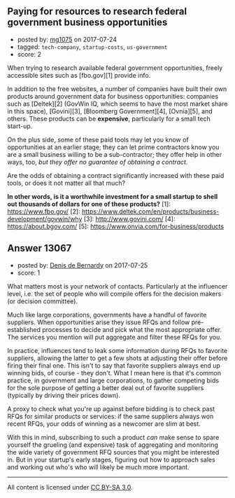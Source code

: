 ## Paying for resources to research federal government business opportunities

- posted by: [mg1075](https://stackexchange.com/users/257502/mg1075) on 2017-07-24
- tagged: `tech-company`, `startup-costs`, `us-government`
- score: 2

When trying to research available federal government opportunities, freely accessible sites such as [fbo.gov][1] provide info.

In addition to the free websites, a number of companies have built their own products around government data for business opportunities: companies such as [Deltek][2] (GovWin IQ, which seems to have the most market share in this space), [Govini][3], [Bloomberg Government][4], [Ovnia][5], and others. These products can be **expensive**, particularly for a small tech start-up. 

On the plus side, some of these paid tools may let you know of opportunities at an earlier stage; they can let prime contractors know you are a small business willing to be a sub-contractor; they offer help in other ways, too, *but they offer no guarantee of obtaining a contract*. 

Are the odds of obtaining a contract significantly increased with these paid tools, or does it not matter all that much? 

**In other words, is it a worthwhile investment for a small startup to shell out thousands of dollars for one of these products?** 
  [1]: https://www.fbo.gov/
  [2]: https://www.deltek.com/en/products/business-development/govwin/why
  [3]: http://www.govini.com/
  [4]: https://about.bgov.com/
  [5]: https://www.onvia.com/for-business/products


## Answer 13067

- posted by: [Denis de Bernardy](https://stackexchange.com/users/182468/denis-de-bernardy) on 2017-07-25
- score: 1

What matters most is your network of contacts. Particularly at the influencer level, i.e. the set of people who will compile offers for the decision makers (or decision committee).

Much like large corporations, governments have a handful of favorite suppliers. When opportunities arise they issue RFQs and follow pre-established processes to decide and pick what the most appropriate offer. The services you mention will put aggregate and filter these RFQs for you.

In practice, influences tend to leak some information during RFQs to favorite suppliers, allowing the latter to get a few shots at adjusting their offer before firing their final one. This isn't to say that favorite suppliers always end up winning bids, of course - they don't. What I mean here is that it's common practice, in government and large corporations, to gather competing bids for the sole purpose of getting a better deal out of favorite suppliers (typically by driving their prices down).

A proxy to check what you're up against before bidding is to check past RFQs for similar products or services: if the same suppliers always won recent RFQs, your odds of winning as a newcomer are slim at best.

With this in mind, subscribing to such a product _can_ make sense to spare yourself the grueling (and expensive) task of aggregating and monitoring the wide variety of government RFQ sources that you might be interested in. But in your startup's early stages, figuring out how to approach sales and working out who's who will likely be much more important.





---

All content is licensed under [CC BY-SA 3.0](https://creativecommons.org/licenses/by-sa/3.0/).
